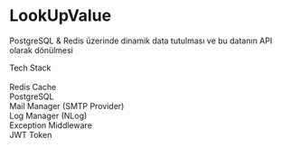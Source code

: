 # LookUpValue
PostgreSQL &amp; Redis üzerinde dinamik data tutulması ve bu datanın API olarak dönülmesi

Tech Stack <br/><br/>
Redis Cache <br/>
PostgreSQL <br/>
Mail Manager (SMTP Provider) <br/>
Log Manager (NLog) <br/>
Exception Middleware <br/>
JWT Token
